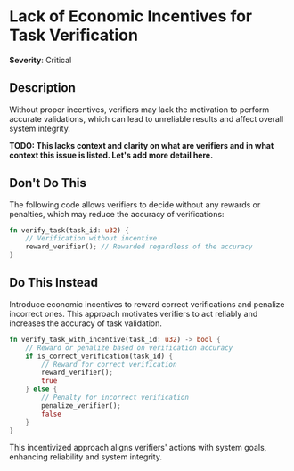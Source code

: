 # Lack of Economic Incentives for Task Verification

**Severity**: Critical

## Description

Without proper incentives, verifiers may lack the motivation to perform accurate validations, which can lead to
unreliable results and affect overall system integrity.

**TODO: This lacks context and clarity on what are verifiers and in what context this issue is listed. Let's add more detail here.**

## Don't Do This

The following code allows verifiers to decide without any rewards or penalties, which may reduce the accuracy of
verifications:

```rust
fn verify_task(task_id: u32) {
    // Verification without incentive
    reward_verifier(); // Rewarded regardless of the accuracy
}
```

## Do This Instead

Introduce economic incentives to reward correct verifications and penalize incorrect ones. This approach motivates
verifiers to act reliably and increases the accuracy of task validation.

```rust
fn verify_task_with_incentive(task_id: u32) -> bool {
    // Reward or penalize based on verification accuracy
    if is_correct_verification(task_id) {
        // Reward for correct verification
        reward_verifier();
        true
    } else {
        // Penalty for incorrect verification
        penalize_verifier();
        false
    }
}
```

This incentivized approach aligns verifiers' actions with system goals, enhancing reliability and system integrity.
